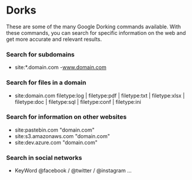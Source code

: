 # Dorks
These are some of the many Google Dorking commands available. With these commands, you can search for specific information on the web and get more accurate and relevant results.

### Search for subdomains
- site:*.domain.com -www.domain.com

### Search for files in a domain
- site:domain.com filetype:log | filetype:pdf | filetype:txt | filetype:xlsx | filetype:doc | filetype:sql | filetype:conf | filetype:ini 


### Search for information on other websites
- site:pastebin.com "domain.com"
- site:s3.amazonaws.com "domain.com"
- site:dev.azure.com "domain.com"

### Search in social networks
- KeyWord @facebook / @twitter / @instagram ...

